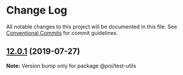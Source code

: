 # Change Log

All notable changes to this project will be documented in this file.
See [Conventional Commits](https://conventionalcommits.org) for commit guidelines.

## [12.0.1](https://github.com/egoist/poi/compare/@poi/test-utils@12.0.0...@poi/test-utils@12.0.1) (2019-07-27)

**Note:** Version bump only for package @poi/test-utils
